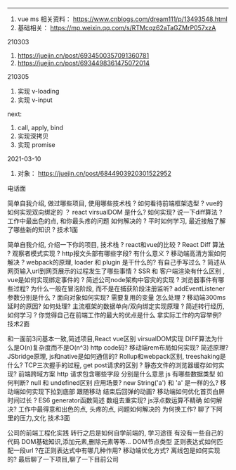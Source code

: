 
--------------------------------------------------------
1. vue ms 相关资料： https://www.cnblogs.com/dream111/p/13493548.html
2. 基础相关： https://mp.weixin.qq.com/s/RTMcqz62aTaGZMrP057xzA


210303
1. https://juejin.cn/post/6934500357091360781
1. https://juejin.cn/post/6934498361475072014


210305
1. 实现 v-loading
2. 实现 v-input

next:
1. call, apply, bind
2. 实现深拷贝
3. 实现 promise

2021-03-10
1. 对象： https://juejin.cn/post/6844903920301522952





















电话面

简单自我介绍, 做过哪些项目, 使用哪些技术栈 ? 
如何看待前端框架选型 ? 
vue的如何实现双向绑定的 ？
react virsualDOM 是什么? 如何实现? 说一下diff算法 ? 
工作中最出色的点, 和你最头疼的问题 如何解决的 ?
平时如何学习, 最近接触了解了哪些新的知识 ? 
技术1面

简单自我介绍, 介绍一下你的项目, 技术栈 ?
react和vue的比较 ?
React Diff 算法 ? 
观察者模式实现 ? 
http报文头部有哪些字段? 有什么意义 ? 
移动端高清方案如何解决 ? 
webpack的原理, loader 和 plugin 是干什么的? 有自己手写过么 ?
简述从网页输入url到网页展示的过程发生了哪些事情 ? 
SSR 和 客户端渲染有什么区别 , vue是如何实现绑定事件的 ? 
简述公司node架构中容灾的实现 ? 
浏览器事件有哪些过程? 为什么一般在冒泡阶段, 而不是在捕获阶段注册监听? addEventListener 参数分别是什么 ? 
面向对象如何实现? 需要复用的变量 怎么处理 ? 
移动端300ms延时的原因? 如何处理?
主流框架的数据单向/双向绑定实现原理 ? 
简述转行经历, 如何学习 ? 
你觉得自己在前端工作的最大的优点是什么 拿实际工作的内容举例? 
技术2面

和一面前3问基本一致,简述项目,React vue区别 virsualDOM实现
DIFF算法为什么是O(n)复杂度而不是O(n^3)
http code码? 
移动端rem布局如何实现? 简述原理? 
JSbridge原理, js和native是如何通信的? 
Rollup和webpack区别, treeshaking是什么?
TCP三次握手的过程, get post请求的区别 ?
静态文件的浏览器缓存如何实现? 
前端跨域方案
http 请求包含哪些字段 分别是什么意思
js 有哪些数据类型 如何判断? null 和 undefined区别 应用场景? 
new String('a') 和 'a' 是一样的么? 
移动端如何实现下拉到底部 跟随移动 结束后回弹的动画? 
移动端如何优化首页白屏时间过长 ?
ES6 generator函数简述
数组去重实现? 
js浮点数运算不精确 如何解决?
工作中最得意和出色的点, 头疼的点, 问题如何解决的
为何换工作? 
聊了下阿里的压力,文化
技术3面

公司的前端工程化实践
转行之后是如何自学前端的, 学习途径 有没有一些自己的代码
DOM基础知识,添加元素,删除元素等等...
DOM节点类型 
正则表达式如何匹配一段url ?在正则表达式中有哪几种作用? 
移动端优化方式? 离线包是如何实现的?
最后聊了一下项目,聊了一下目前公司

